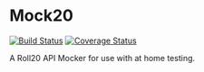 # Mock20

[![Build Status](https://travis-ci.org/kyleady/Mock20.svg?branch=master)](https://travis-ci.org/kyleady/Mock20) [![Coverage Status](https://coveralls.io/repos/github/kyleady/Mock20/badge.svg?branch=master)](https://coveralls.io/github/kyleady/Mock20?branch=master)



A Roll20 API Mocker for use with at home testing.
